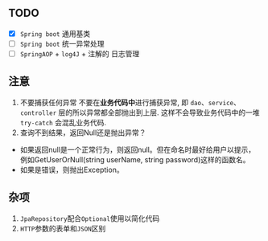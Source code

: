 ## TODO
 - [x] `Spring boot` 通用基类
 - [ ] `Spring boot` 统一异常处理 
 - [ ] `SpringAOP` + `log4J` + 注解的 日志管理
## 注意
1. 不要捕获任何异常
不要在**业务代码中**进行捕获异常, 即 `dao`、`service`、`controller` 层的所以异常都全部抛出到上层. 这样不会导致业务代码中的一堆  `try-catch`  会混乱业务代码.
2.  查询不到结果，返回Null还是抛出异常？
- 如果返回null是一个正常行为，则返回null。但在命名时最好给用户以提示，例如GetUserOrNull(string userName, string password)这样的函数名。
- 如果是错误，则抛出Exception。


## 杂项
1. `JpaRepository`配合`Optional`使用以简化代码
2. `HTTP`参数的表单和`JSON`区别



<!--stackedit_data:
eyJoaXN0b3J5IjpbLTE0Mjk0MTUzNjEsLTY2MTAxMzc4OSw3ND
czMDYyODksMzMzOTY3ODcsODQyOTg1OTI0LDE3ODk2MzI3NjAs
MTE0OTAzMjk4Ml19
-->